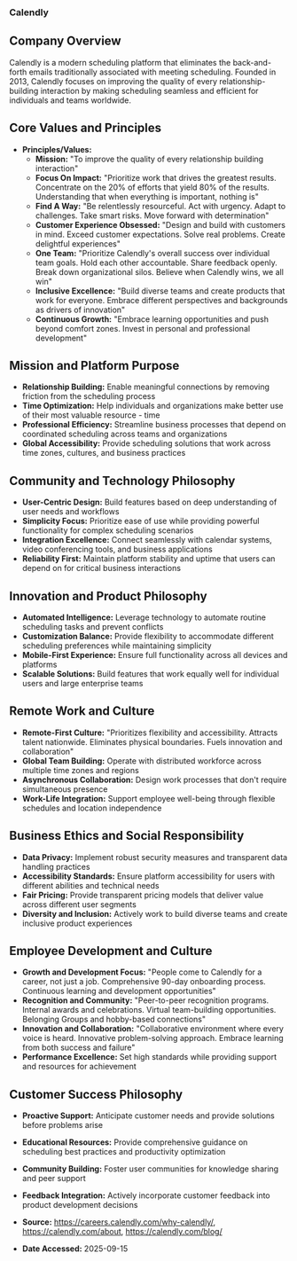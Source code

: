 ### Calendly

## Company Overview
Calendly is a modern scheduling platform that eliminates the back-and-forth emails traditionally associated with meeting scheduling. Founded in 2013, Calendly focuses on improving the quality of every relationship-building interaction by making scheduling seamless and efficient for individuals and teams worldwide.

## Core Values and Principles

- **Principles/Values:**
  - **Mission:** "To improve the quality of every relationship building interaction"
  - **Focus On Impact:** "Prioritize work that drives the greatest results. Concentrate on the 20% of efforts that yield 80% of the results. Understanding that when everything is important, nothing is"
  - **Find A Way:** "Be relentlessly resourceful. Act with urgency. Adapt to challenges. Take smart risks. Move forward with determination"
  - **Customer Experience Obsessed:** "Design and build with customers in mind. Exceed customer expectations. Solve real problems. Create delightful experiences"
  - **One Team:** "Prioritize Calendly's overall success over individual team goals. Hold each other accountable. Share feedback openly. Break down organizational silos. Believe when Calendly wins, we all win"
  - **Inclusive Excellence:** "Build diverse teams and create products that work for everyone. Embrace different perspectives and backgrounds as drivers of innovation"
  - **Continuous Growth:** "Embrace learning opportunities and push beyond comfort zones. Invest in personal and professional development"

## Mission and Platform Purpose

- **Relationship Building:** Enable meaningful connections by removing friction from the scheduling process
- **Time Optimization:** Help individuals and organizations make better use of their most valuable resource - time
- **Professional Efficiency:** Streamline business processes that depend on coordinated scheduling across teams and organizations
- **Global Accessibility:** Provide scheduling solutions that work across time zones, cultures, and business practices

## Community and Technology Philosophy

- **User-Centric Design:** Build features based on deep understanding of user needs and workflows
- **Simplicity Focus:** Prioritize ease of use while providing powerful functionality for complex scheduling scenarios
- **Integration Excellence:** Connect seamlessly with calendar systems, video conferencing tools, and business applications
- **Reliability First:** Maintain platform stability and uptime that users can depend on for critical business interactions

## Innovation and Product Philosophy

- **Automated Intelligence:** Leverage technology to automate routine scheduling tasks and prevent conflicts
- **Customization Balance:** Provide flexibility to accommodate different scheduling preferences while maintaining simplicity
- **Mobile-First Experience:** Ensure full functionality across all devices and platforms
- **Scalable Solutions:** Build features that work equally well for individual users and large enterprise teams

## Remote Work and Culture

- **Remote-First Culture:** "Prioritizes flexibility and accessibility. Attracts talent nationwide. Eliminates physical boundaries. Fuels innovation and collaboration"
- **Global Team Building:** Operate with distributed workforce across multiple time zones and regions
- **Asynchronous Collaboration:** Design work processes that don't require simultaneous presence
- **Work-Life Integration:** Support employee well-being through flexible schedules and location independence

## Business Ethics and Social Responsibility

- **Data Privacy:** Implement robust security measures and transparent data handling practices
- **Accessibility Standards:** Ensure platform accessibility for users with different abilities and technical needs
- **Fair Pricing:** Provide transparent pricing models that deliver value across different user segments
- **Diversity and Inclusion:** Actively work to build diverse teams and create inclusive product experiences

## Employee Development and Culture

- **Growth and Development Focus:** "People come to Calendly for a career, not just a job. Comprehensive 90-day onboarding process. Continuous learning and development opportunities"
- **Recognition and Community:** "Peer-to-peer recognition programs. Internal awards and celebrations. Virtual team-building opportunities. Belonging Groups and hobby-based connections"
- **Innovation and Collaboration:** "Collaborative environment where every voice is heard. Innovative problem-solving approach. Embrace learning from both success and failure"
- **Performance Excellence:** Set high standards while providing support and resources for achievement

## Customer Success Philosophy

- **Proactive Support:** Anticipate customer needs and provide solutions before problems arise
- **Educational Resources:** Provide comprehensive guidance on scheduling best practices and productivity optimization
- **Community Building:** Foster user communities for knowledge sharing and peer support
- **Feedback Integration:** Actively incorporate customer feedback into product development decisions

- **Source:** https://careers.calendly.com/why-calendly/, https://calendly.com/about, https://calendly.com/blog/
- **Date Accessed:** 2025-09-15